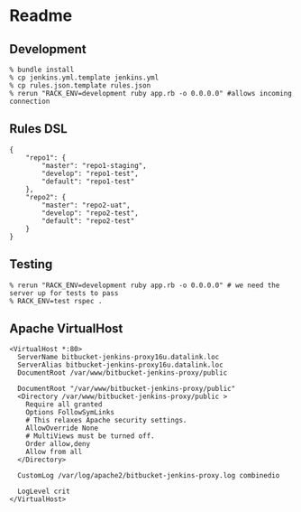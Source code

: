 # Readme

## Development

	% bundle install
	% cp jenkins.yml.template jenkins.yml
	% cp rules.json.template rules.json
	% rerun "RACK_ENV=development ruby app.rb -o 0.0.0.0" #allows incoming connection 

## Rules DSL

	{
		"repo1": {
		    "master": "repo1-staging",
		    "develop": "repo1-test",
		    "default": "repo1-test"
		},
		"repo2": {
		    "master": "repo2-uat",
		    "develop": "repo2-test",
		    "default": "repo2-test"
		}
	}

## Testing

	% rerun "RACK_ENV=development ruby app.rb -o 0.0.0.0" # we need the server up for tests to pass
	% RACK_ENV=test rspec .

## Apache VirtualHost

	<VirtualHost *:80>
	  ServerName bitbucket-jenkins-proxy16u.datalink.loc
	  ServerAlias bitbucket-jenkins-proxy16u.datalink.loc
	  DocumentRoot /var/www/bitbucket-jenkins-proxy/public
	
	  DocumentRoot "/var/www/bitbucket-jenkins-proxy/public"
	  <Directory /var/www/bitbucket-jenkins-proxy/public >
	    Require all granted
	    Options FollowSymLinks
	    # This relaxes Apache security settings.
	    AllowOverride None
	    # MultiViews must be turned off.
	    Order allow,deny
	    Allow from all
	  </Directory>
	
	  CustomLog /var/log/apache2/bitbucket-jenkins-proxy.log combinedio
	
	  LogLevel crit
	</VirtualHost>	
	
